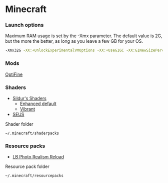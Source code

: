 # Minecraft
### Launch options
Maximum RAM usage is set by the -Xmx parameter. The default value is 2G, but the more the better, as long as you leave a few GB for your OS.
``` bash
-Xmx32G -XX:+UnlockExperimentalVMOptions -XX:+UseG1GC -XX:G1NewSizePercent=20 -XX:G1ReservePercent=20 -XX:MaxGCPauseMillis=50 -XX:G1HeapRegionSize=32M
```

### Mods
[OptiFine](https://optifine.net/)

### Shaders
- [Sildur's Shaders](https://sildurs-shaders.github.io/)
  - [Enhanced default](https://www.curseforge.com/minecraft/customization/sildurs-enhanced-default)
  - [Vibrant](https://www.curseforge.com/minecraft/customization/sildurs-vibrant-shaders/files)
- [SEUS](https://www.sonicether.com/seus/)

Shader folder
```
~/.minecraft/shaderpacks
```

### Resource packs
- [LB Photo Realism Reload](https://www.curseforge.com/minecraft/texture-packs/lb-photo-realism-reload)

Resource pack folder
```
~/.minecraft/resourcepacks
```
